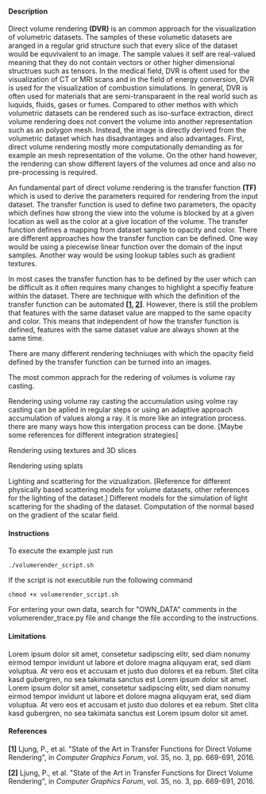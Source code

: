 #### Description ####
Direct volume rendering **(DVR)** is an common approach for the visualization of volumetric datasets.
The samples of these volumetic datasets are aranged in a regular grid structure such that every slice of the dataset would be equvivalent to an image.
The sample values it self are real-valued meaning that they do not contain vectors or other higher dimensional structrues such as tensors.
In the medical field, DVR is oftent used for the visualization of CT or MRI scans and in the field of energy conversion, DVR is used for the visualization of combustion simulations.
In general, DVR is often used for materials that are semi-transparaent in the real world such as luquids, fluids, gases or fumes.
Compared to other methos with which volumetric datasets can be rendered such as iso-surface extraction, direct volume rendering does not convert the volume into another representation such as an polygon mesh.
Instead, the image is directly derived from the volumetric dataset which has disadvantages and also advantages.
First, direct volume rendering mostly more computationally demanding as for example an mesh representation of the volume.
On the other hand however, the rendering can show different layers of the volumes ad once and also no pre-processing is required.

An fundamental part of direct volume rendering is the transfer function **(TF)** which is used to derive the parameters required for rendering from the input dataset.
The transfer function is used to define two parameters, the opacity which defines how strong the view into the volume is blocked by at a given location as well as the color at a give location of the volume.
The transfer function defines a mapping from dataset sample to opacity and color.
There are different approaches how the transfer function can be defined.
One way would be using a piecewise linear function over the domain of the input samples.
Another way would be using lookup tables such as gradient textures.

In most cases the transfer function has to be defined by the user which can be difficult as it often requires many changes to highlight a specifiy feature within the dataset.
There are technique with which the definition of the transfer function can be automated **[[1](#citation_1), [2](#citation_2)]**.
However, there is still the problem that features with the same dataset value are mapped to the same opacity and color.
This means that independent of how the transfer function is defined, features with the same dataset value are always shown at the same time.

There are many different rendering techniuqes with which the opacity field defined by the transfer function can be turned into an images.

The most common apprach for the redering of volumes is volume ray casting.



Rendering using volume ray casting
the accumulation using volme ray casting can be aplied in regular steps or using an adaptive approach
accumulation of values along a ray. it is more like an integration process. there are many ways how this intergation process can be done. [Maybe some references for different integration strategies]

Rendering using textures and 3D slices

Rendering using splats


Lighting and scattering for the vizualization. [Reference for different physically based scattering models for volume datasets, other references for the lighting of the dataset.]
Different models for the simulation of light scattering for the shading of the dataset.
Computation of the normal based on the gradient of the scalar field.

#### Instructions ####
To execute the example just run

```
./volumerender_script.sh
```

If the script is not executible run the following command

```
chmod +x volumerender_script.sh
```

For entering your own data, search for "OWN_DATA" comments in the volumerender_trace.py file and change the file according to the instructions.

#### Limitations ####
Lorem ipsum dolor sit amet, consetetur sadipscing elitr, sed diam nonumy eirmod tempor invidunt ut labore et dolore magna aliquyam erat, sed diam voluptua. At vero eos et accusam et justo duo dolores et ea rebum. Stet clita kasd gubergren, no sea takimata sanctus est Lorem ipsum dolor sit amet. Lorem ipsum dolor sit amet, consetetur sadipscing elitr, sed diam nonumy eirmod tempor invidunt ut labore et dolore magna aliquyam erat, sed diam voluptua. At vero eos et accusam et justo duo dolores et ea rebum. Stet clita kasd gubergren, no sea takimata sanctus est Lorem ipsum dolor sit amet.

#### References ####
<strong id="citation_1">[1]</strong> Ljung, P., et al. "State of the Art in Transfer Functions for Direct Volume Rendering", in *Computer Graphics Forum*, vol. 35, no. 3, pp. 669-691, 2016.

<strong id="citation_2">[2]</strong> Ljung, P., et al. "State of the Art in Transfer Functions for Direct Volume Rendering", in *Computer Graphics Forum*, vol. 35, no. 3, pp. 669-691, 2016.